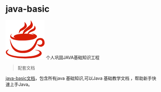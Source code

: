 # java-basic
![logo](./docs/_media/java.png) 
个人巩固JAVA基础知识工程

> 配套文档

[java-basic文档](http://www.blackj.site/java-basic/#/)，包含所有java 基础知识,可以Java 基础教学文档 ，帮助新手快速上手Java。
